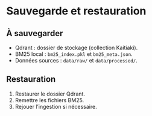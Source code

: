 # Sauvegarde et restauration

## À sauvegarder

* Qdrant : dossier de stockage (collection Kaitiaki).
* BM25 local : `bm25_index.pkl` et `bm25_meta.json`.
* Données sources : `data/raw/` et `data/processed/`.

## Restauration

1. Restaurer le dossier Qdrant.
2. Remettre les fichiers BM25.
3. Rejouer l’ingestion si nécessaire.
   